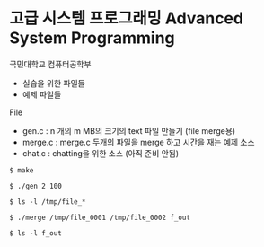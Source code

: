 # 고급 시스템 프로그래밍 Advanced System Programming

국민대학교 컴퓨터공학부

- 실습을 위한 파일들
- 예제 파일들
 
File

- gen.c   : n 개의  m MB의 크기의 text 파일 만들기 (file merge용)
- merge.c : merge.c 두개의 파일을 merge 하고 시간을 재는 예제 소스 
- chat.c  : chatting을 위한 소스 (아직 준비 안됨)

```
$ make
```
```
$ ./gen 2 100
```
```
$ ls -l /tmp/file_*
```
```
$ ./merge /tmp/file_0001 /tmp/file_0002 f_out
```
```
$ ls -l f_out
```
